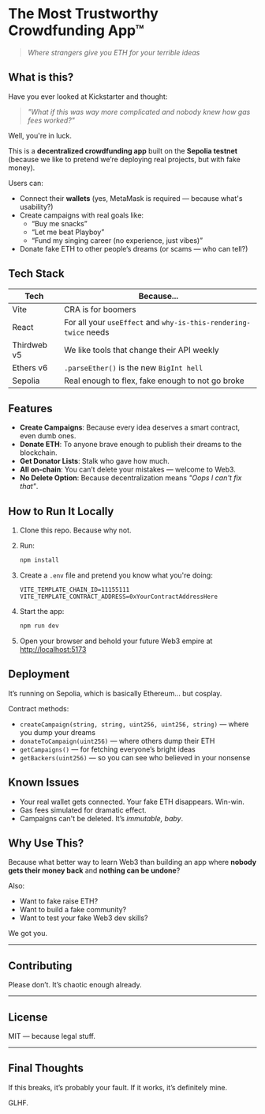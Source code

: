 # The Most Trustworthy Crowdfunding App™  
> *Where strangers give you ETH for your terrible ideas*

## What is this?

Have you ever looked at Kickstarter and thought:  
> *"What if this was way more complicated and nobody knew how gas fees worked?"*  

Well, you're in luck.

This is a **decentralized crowdfunding app** built on the **Sepolia testnet** (because we like to pretend we’re deploying real projects, but with fake money).  

Users can:
- Connect their **wallets** (yes, MetaMask is required — because what's usability?)
- Create campaigns with real goals like:
  - “Buy me snacks”
  - “Let me beat Playboy”
  - “Fund my singing career (no experience, just vibes)”
- Donate fake ETH to other people’s dreams (or scams — who can tell?)

## Tech Stack

| Tech         | Because... |
|--------------|------------|
| Vite         | CRA is for boomers |
| React        | For all your `useEffect` and `why-is-this-rendering-twice` needs |
| Thirdweb v5  | We like tools that change their API weekly |
| Ethers v6    | `.parseEther()` is the new `BigInt hell` |
| Sepolia      | Real enough to flex, fake enough to not go broke |

## Features

- **Create Campaigns**: Because every idea deserves a smart contract, even dumb ones.
- **Donate ETH**: To anyone brave enough to publish their dreams to the blockchain.
- **Get Donator Lists**: Stalk who gave how much.
- **All on-chain**: You can’t delete your mistakes — welcome to Web3.
- **No Delete Option**: Because decentralization means *"Oops I can't fix that"*.

## How to Run It Locally

1. Clone this repo. Because why not.
2. Run:

    ```bash
    npm install
    ```

3. Create a `.env` file and pretend you know what you're doing:

    ```env
    VITE_TEMPLATE_CHAIN_ID=11155111
    VITE_TEMPLATE_CONTRACT_ADDRESS=0xYourContractAddressHere
    ```

4. Start the app:

    ```bash
    npm run dev
    ```

5. Open your browser and behold your future Web3 empire at [http://localhost:5173](http://localhost:5173)

## Deployment

It’s running on Sepolia, which is basically Ethereum... but cosplay.

Contract methods:
- `createCampaign(string, string, uint256, uint256, string)` — where you dump your dreams
- `donateToCampaign(uint256)` — where others dump their ETH
- `getCampaigns()` — for fetching everyone’s bright ideas
- `getBackers(uint256)` — so you can see who believed in your nonsense

## Known Issues

- Your real wallet gets connected. Your fake ETH disappears. Win-win.
- Gas fees simulated for dramatic effect.
- Campaigns can't be deleted. It’s *immutable, baby*.

## Why Use This?

Because what better way to learn Web3 than building an app where **nobody gets their money back** and **nothing can be undone**?

Also:
- Want to fake raise ETH?
- Want to build a fake community?
- Want to test your fake Web3 dev skills?

We got you.

---

## Contributing

Please don’t. It’s chaotic enough already.

---

## License

MIT — because legal stuff.

---

## Final Thoughts

If this breaks, it’s probably your fault. If it works, it’s definitely mine.

GLHF.
